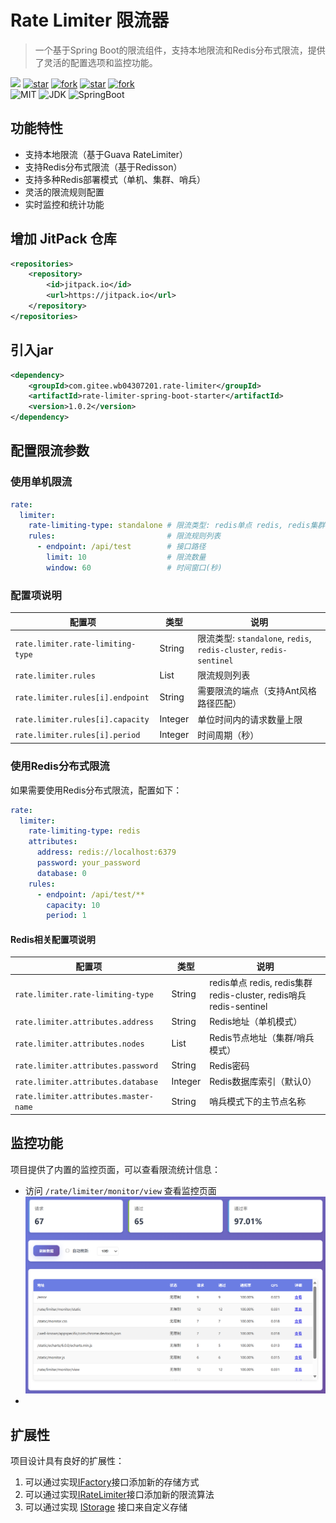 # Rate Limiter 限流器

> 一个基于Spring Boot的限流组件，支持本地限流和Redis分布式限流，提供了灵活的配置选项和监控功能。

[![](https://jitpack.io/v/com.gitee.wb04307201/rate-limiter.svg)](https://jitpack.io/#com.gitee.wb04307201/rate-limiter)
[![star](https://gitee.com/wb04307201/rate-limiter/badge/star.svg?theme=dark)](https://gitee.com/wb04307201/rate-limiter)
[![fork](https://gitee.com/wb04307201/rate-limiter/badge/fork.svg?theme=dark)](https://gitee.com/wb04307201/rate-limiter)
[![star](https://img.shields.io/github/stars/wb04307201/rate-limiter)](https://github.com/wb04307201/rate-limiter)
[![fork](https://img.shields.io/github/forks/wb04307201/rate-limiter)](https://github.com/wb04307201/rate-limiter)  
![MIT](https://img.shields.io/badge/License-Apache2.0-blue.svg) ![JDK](https://img.shields.io/badge/JDK-17+-green.svg) ![SpringBoot](https://img.shields.io/badge/Srping%20Boot-3+-green.svg)

## 功能特性

- 支持本地限流（基于Guava RateLimiter）
- 支持Redis分布式限流（基于Redisson）
- 支持多种Redis部署模式（单机、集群、哨兵）
- 灵活的限流规则配置
- 实时监控和统计功能

## 增加 JitPack 仓库
```xml
<repositories>
    <repository>
        <id>jitpack.io</id>
        <url>https://jitpack.io</url>
    </repository>
</repositories>
```

## 引入jar
```xml
<dependency>
    <groupId>com.gitee.wb04307201.rate-limiter</groupId>
    <artifactId>rate-limiter-spring-boot-starter</artifactId>
    <version>1.0.2</version>
</dependency>
```

## 配置限流参数

### 使用单机限流

```yaml
rate:
  limiter:
    rate-limiting-type: standalone # 限流类型: redis单点 redis, redis集群 redis-cluster, redis哨兵 redis-sentinel, 单机 standalone
    rules:                         # 限流规则列表
      - endpoint: /api/test        # 接口路径
        limit: 10                  # 限流数量
        window: 60                 # 时间窗口(秒)
```

### 配置项说明

| 配置项                               | 类型      | 说明                                                             |
|-----------------------------------|---------|----------------------------------------------------------------|
| `rate.limiter.rate-limiting-type` | String  | 限流类型: `standalone`, `redis`, `redis-cluster`, `redis-sentinel` |
| `rate.limiter.rules`              | List    | 限流规则列表                                                         |
| `rate.limiter.rules[i].endpoint`  | String  | 需要限流的端点（支持Ant风格路径匹配）                                           |
| `rate.limiter.rules[i].capacity`  | Integer | 单位时间内的请求数量上限                                                   |
| `rate.limiter.rules[i].period`    | Integer | 时间周期（秒）                                                        |

### 使用Redis分布式限流

如果需要使用Redis分布式限流，配置如下：

```yaml
rate:
  limiter:
    rate-limiting-type: redis
    attributes:
      address: redis://localhost:6379
      password: your_password
      database: 0
    rules:
      - endpoint: /api/test/**
        capacity: 10
        period: 1
```

#### Redis相关配置项说明
| 配置项                                   | 类型           | 说明                                                           |
|---------------------------------------|--------------|--------------------------------------------------------------|
| `rate.limiter.rate-limiting-type`     | String       | redis单点 redis, redis集群 redis-cluster, redis哨兵 redis-sentinel |
| `rate.limiter.attributes.address`     | String       | Redis地址（单机模式）                                                |
| `rate.limiter.attributes.nodes`       | List<String> | Redis节点地址（集群/哨兵模式）                                           |
| `rate.limiter.attributes.password`    | String       | Redis密码                                                      |
| `rate.limiter.attributes.database`    | Integer      | Redis数据库索引（默认0）                                              |
| `rate.limiter.attributes.master-name` | String       | 哨兵模式下的主节点名称                                                  |


## 监控功能

项目提供了内置的监控页面，可以查看限流统计信息：

- 访问 `/rate/limiter/monitor/view` 查看监控页面
![img.png](img.png)
- 
## 扩展性

项目设计具有良好的扩展性：

1. 可以通过实现[IFactory](rate-limiter\src\main\java\cn\wubo\rate\limiter\factory\IFactory.java#L6-L11)接口添加新的存储方式
2. 可以通过实现[IRateLimiter](rate-limiter\src\main\java\cn\wubo\rate\limiter\bucket\IRateLimiter.java#L3-L9)接口添加新的限流算法
3. 可以通过实现 [IStorage](rate-limiter\src\main\java\cn\wubo\rate\limiter\storage\IStorage.java#L4-L9) 接口来自定义存储

